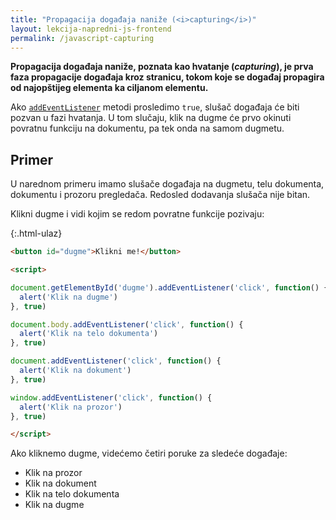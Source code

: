 ```yaml
---
title: "Propagacija događaja naniže (<i>capturing</i>)"
layout: lekcija-napredni-js-frontend
permalink: /javascript-capturing
---
```


**Propagacija događaja naniže, poznata kao hvatanje (*capturing*), je prva faza propagacije događaja kroz stranicu, tokom koje se događaj propagira od najopštijeg elementa ka ciljanom elementu.**

Ako [`addEventListener`](https://developer.mozilla.org/en-US/docs/Web/API/EventTarget/addEventListener) metodi prosledimo `true`, slušač događaja će biti pozvan u fazi hvatanja. U tom slučaju, klik na dugme će prvo okinuti povratnu funkciju na dokumentu, pa tek onda na samom dugmetu.

## Primer

U narednom primeru imamo slušače događaja na dugmetu, telu dokumenta, dokumentu i prozoru pregledača. Redosled dodavanja slušača nije bitan. 

Klikni dugme i vidi kojim se redom povratne funkcije pozivaju:

{:.html-ulaz}
```html
<button id="dugme">Klikni me!</button>

<script>

document.getElementById('dugme').addEventListener('click', function() {
  alert('Klik na dugme')
}, true)

document.body.addEventListener('click', function() {
  alert('Klik na telo dokumenta')
}, true)

document.addEventListener('click', function() {
  alert('Klik na dokument')
}, true)

window.addEventListener('click', function() {
  alert('Klik na prozor')
}, true)

</script>
```

Ako kliknemo dugme, videćemo četiri poruke za sledeće događaje:
- Klik na prozor
- Klik na dokument
- Klik na telo dokumenta
- Klik na dugme
